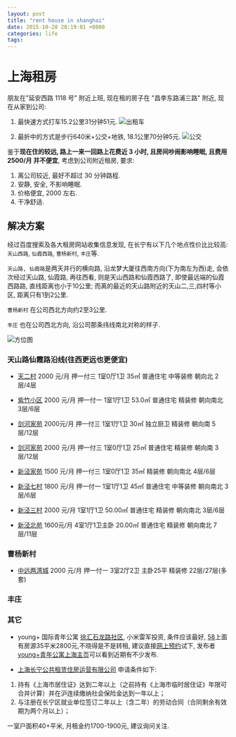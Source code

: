 ```yaml
---
layout: post
title: "rent house in shanghai"
date: 2015-10-28 20:19:01 +0800
categories: life
tags:
---
```


# 上海租房

朋友在"延安西路 1118 号" 附近上班, 现在租的房子在 "昌李东路浦三路" 附近, 现在从家到公司:

1. 最快速方式打车15.2公里31分钟51元.
![出租车](http://77fi0h.com1.z0.glb.clouddn.com/rent/home_company_taxi.png)

2. 最折中的方式是步行640米+公交+地铁, 18.1公里70分钟5元.
![公交](http://77fi0h.com1.z0.glb.clouddn.com/rent/home_company_bus.png)

鉴于**现在住的较远, 路上一来一回路上花费近 3 小时, 且房间吵闹影响睡眠, 且费用 2500/月 并不便宜**, 考虑到公司附近租房, 要求:

1. 离公司较近, 最好不超过 30 分钟路程.
2. 安静, 安全, 不影响睡眠.
3. 价格便宜, 2000 左右.
4. 干净舒适.

解决方案
-----------
经过百度搜索及各大租房网站收集信息发现, 在长宁有以下几个地点性价比比较高: `天山西路`, `仙霞西路`, `曹杨新村`, `丰庄`等. 

`天山路, 仙霞路`是两天并行的横向路, 沿龙梦大厦往西南方向(下为南左为西)走, 会依次经过天山路, 仙霞路,
再往西看, 则是天山西路和仙霞西路了, 即使最远端的仙霞西路路, 直线距离也小于10公里; 而离的最近的天山路附近的天山二,三,四村等小区, 距离只有1到2公里.

`曹杨新村` 在公司西北方向约2至3公里.

`丰庄` 也在公司西北方向, 沿公司那条纬线南北对称的样子.

![方位图](http://77fi0h.com1.z0.glb.clouddn.com/rent/company_note.png)

### 天山路仙霞路沿线(往西更远也更便宜)
* [天二村](http://sh.58.com/zufang/19596597042953x.shtml?psid=153188872189532385210835435&entinfo=19596597042953_0&PGTID=153188872189532385210835435&ClickID=1&iuType=i_2) 2000 元/月 押一付三 1室0厅1卫 35㎡ 普通住宅 中等装修  朝向北 2层/4层

* [紫竹小区](http://sh.58.com/zufang/23732811651258x.shtml?psid=106898539189533280492015125&entinfo=23732811651258_0&PGTID=106898539189533280492015125&ClickID=1&iuType=i_2) 2000 元/月 押一付一 1室1厅1卫 53.0㎡  普通住宅  精装修  朝向南北 3层/6层

* [剑河家苑](http://sh.58.com/zufang/21840060582815x.shtml?psid=165659566189530172827192381&entinfo=21840060582815_0&PGTID=165659566189530172827192381&ClickID=7&iuType=i_2) 2000元/月 押一付三 1室1厅1卫 30㎡  独立厨卫 精装修 朝向南 5层/12层

* [剑河家苑](http://sh.58.com/zufang/21839547985316x.shtml?psid=153188872189532385210835435&entinfo=21839547985316_0&PGTID=153188872189532385210835435&ClickID=3&iuType=i_2) 2000 元/月 押一付三 1室0厅1卫 25㎡  普通住宅 精装修 朝向南 3层/12层

* [新泾家苑](http://sh.58.com/zufang/23653476943881x.shtml?psid=187367955189531745310647516&entinfo=23653476943881_0&PGTID=187367955189531745310647516&ClickID=5&iuType=i_2) 1500 元/月 押一付三 1室0厅1卫 35㎡  精装修    朝向南北 4层/6层

* [新泾七村](http://sh.58.com/zufang/23765065538491x.shtml?psid=165659566189530172827192381&entinfo=23765065538491_0&PGTID=165659566189530172827192381&ClickID=2&iuType=i_2) 1800 元/月 押一付一 1室1厅1卫 45㎡ 普通住宅 中等装修 朝向南北 3层/6层

* [新泾三村](http://sh.58.com/zufang/23756085396531x.shtml?psid=127144533189533226019917275&entinfo=23756085396531_0&addtype=level1&PGTID=127144533189533226019917275&ClickID=1&iuType=b_2) 2000 元/月 1室1厅1卫  50.00㎡  普通住宅 精装修 朝向南北 3层/6层

* [新泾北苑](http://sh.58.com/hezu/20369660966154x.shtml?psid=127144533189533226019917275&entinfo=20369660966154_0&PGTID=127144533189533226019917275&ClickID=3&iuType=i_2) 1600元/月 4室1厅1卫主卧  20.00㎡  普通住宅 精装修 朝向南北 7层/11层

### 曹杨新村
* [中远两湾城](http://sh.58.com/hezu/22513798934564x.shtml?adtype=1&entinfo=22513798934564_0&psid=156582087189533129734110427&iuType=q_2&ClickID=1&PGTID=156582087189533129734110427) 2000 元/月  押一付一  3室2厅2卫 主卧25平 精装修 22层/27层(多套)

### 丰庄

### 其它
* young+ 国际青年公寓 [徐汇石龙路社区](http://www.youplus.cc/?p=web&c=shop&a=get&shop_id=11), 小米雷军投资, 条件应该最好, [58](http://sh.58.com/zufang/17153941194761x.shtml)上面有房源35平米2800元,不晓得是不是转租, 建议直接[网上预约](http://www.youplus.cc/order/validate/)试下, 发布者[young+青年公寓上海主页](http://my.58.com/11295679647751/?PGTID=170474000189532831015061628&ClickID=2)可以看到近期有不少发布.

* [上海长宁公共租赁住房运营有限公司](http://www.shcngz.com/pages/index.aspx)
申请条件如下:
1. 持有《上海市居住证》达到二年以上（之前持有《上海市临时居住证》年限可合并计算）并在沪连续缴纳社会保险金达到一年以上；
2. 与注册在长宁区就业单位签订二年以上（含二年）的劳动合同（合同剩余有效期为两个月以上）；

一室户面积40+平米, 月租金约1700-1900元, 建议询问关注.
